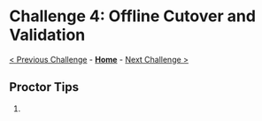 # Challenge 4: Offline Cutover and Validation

[< Previous Challenge](./03-offline-migration.md) - **[Home](../README.md)** - [Next Challenge >](./05-online-migration.md)

## Proctor Tips

1) 